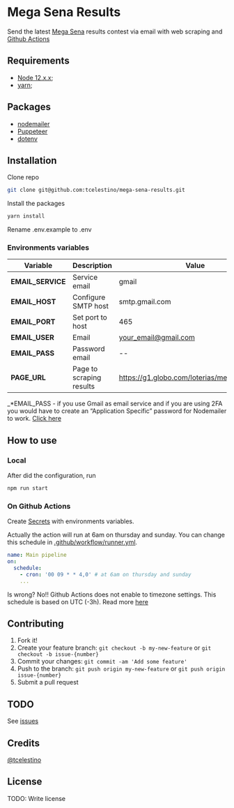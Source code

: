 # Mega Sena Results

Send the latest [Mega Sena](http://loterias.caixa.gov.br/wps/portal/loterias/landing/megasena/) results contest via email with web scraping and [Github Actions](https://github.com/features/actions)

## Requirements

* [Node 12.x.x](https://nodejs.org/en/);
* [yarn](https://yarnpkg.com/);

## Packages

* [nodemailer](https://nodemailer.com/)
* [Puppeteer](https://github.com/puppeteer/puppeteer)
* [dotenv](https://github.com/motdotla/dotenv)

## Installation

Clone repo

```bash
git clone git@github.com:tcelestino/mega-sena-results.git
```

Install the packages

```bash
yarn install
```

Rename .env.example to .env

### Environments variables

| Variable | Description | Value       |
|----------|-------------|-------------|
| **EMAIL_SERVICE** | Service email | gmail |
| **EMAIL_HOST** | Configure SMTP host | smtp.gmail.com |
| **EMAIL_PORT** | Set port to host | 465 |
| **EMAIL_USER** | Email | your_email@gmail.com |
| **EMAIL_PASS** | Password email | -- |
| **PAGE_URL** | Page to scraping results | https://g1.globo.com/loterias/megasena.ghtml |

_*EMAIL_PASS - if you use Gmail as email service and if you are using 2FA you would have to create an “Application Specific” password for Nodemailer to work. [Click here](https://security.google.com/settings/security/apppasswords)

## How to use

### Local

After did the configuration, run

```bash
npm run start
```

### On Github Actions

Create [Secrets](https://docs.github.com/en/free-pro-team@latest/actions/reference/encrypted-secrets) with environments variables.

Actually the action will run at 6am on thursday and sunday. You can change this schedule in [.github/workflow/runner.yml](.github/workflow/runner.yml).

```yml
name: Main pipeline
on:
  schedule:
    - cron: '00 09 * * 4,0' # at 6am on thursday and sunday
    ...
```

Is wrong? No!! Github Actions does not enable to timezone settings. This schedule is based on UTC (-3h). Read more [here](https://docs.github.com/en/free-pro-team@latest/actions/reference/events-that-trigger-workflows#schedule)

## Contributing

1. Fork it!
2. Create your feature branch: `git checkout -b my-new-feature` or `git checkout -b issue-{number}`
3. Commit your changes: `git commit -am 'Add some feature'`
4. Push to the branch: `git push origin my-new-feature` or `git push origin issue-{number}`
5. Submit a pull request

## TODO

See [issues](https://github.com/tcelestino/mega-sena-results/issues?q=is%3Aissue+is%3Aopen+sort%3Aupdated-desc)

## Credits

[@tcelestino](https://github.com/tcelestino)

## License

TODO: Write license
